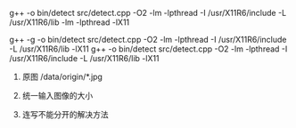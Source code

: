 g++ -o bin/detect src/detect.cpp -O2 -lm -lpthread -I /usr/X11R6/include -L /usr/X11R6/lib -lm -lpthread -lX11

g++ -g -o bin/detect src/detect.cpp -O2 -lm -lpthread -I /usr/X11R6/include -L /usr/X11R6/lib -lX11
g++ -o bin/detect src/detect.cpp -O2 -lm -lpthread -I /usr/X11R6/include -L /usr/X11R6/lib -lX11

1. 原图 /data/origin/*.jpg

1. 统一输入图像的大小
2. 连写不能分开的解决方法